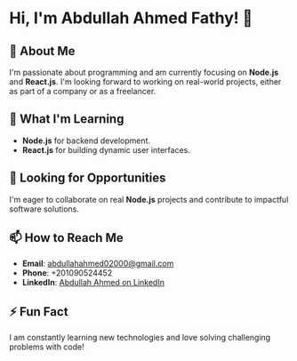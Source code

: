 # Hi, I'm Abdullah Ahmed Fathy! 👋

## 👀 About Me
I'm passionate about programming and am currently focusing on **Node.js** and **React.js**. I'm looking forward to working on real-world projects, either as part of a company or as a freelancer.

## 🌱 What I'm Learning
- **Node.js** for backend development.
- **React.js** for building dynamic user interfaces.

## 💼 Looking for Opportunities
I'm eager to collaborate on real **Node.js** projects and contribute to impactful software solutions.

## 📫 How to Reach Me
- **Email**: [abdullahahmed02000@gmail.com](mailto:abdullahahmed02000@gmail.com)
- **Phone**: +201090524452
- **LinkedIn**: [Abdullah Ahmed on LinkedIn](https://www.linkedin.com/in/abdullah-ahmed-8a6852250)

## ⚡ Fun Fact
I am constantly learning new technologies and love solving challenging problems with code!


<!---
AbdullahAhmed903/AbdullahAhmed903 is a ✨ special ✨ repository because its `README.md` (this file) appears on your GitHub profile.
You can click the Preview link to take a look at your changes.
--->
